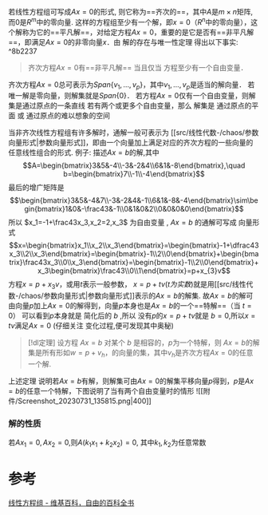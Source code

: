 
若线性方程组可写成$Ax=0$的形式, 则它称为==齐次的==，其中$A$是$m\times n$矩阵, 而$0$是$R^{m}$中的零向量.
这样的方程组至少有一个解，即$x=0$（$R^{n}$中的零向量），这个解称为它的==平凡解==，对给定方程$Ax=0$，重要的是它是否有==非平凡解==，即满足$Ax=0$的非零向量$x$．由 解的存在与唯一性定理 得出以下事实: ^8b2237
> 齐次方程$Ax=0$有==非平凡解== 当且仅当 方程至少有一个自由变量．


齐次方程$Ax=0$总可表示为$Span\{v_1,\dots,v_{p}\}$，其中$v_1,\dots,v_{p}$是适当的解向量．
若唯一解是零向量，则解集就是$Span \{0\}$．
若方程$Ax=0$仅有一个自由变量，则解集是通过原点的一条直线
若有两个或更多个自由变量，那么 解集是 通过原点的平面 或 通过原点的难以想象的空间



当非齐次线性方程组有许多解时，通解一般可表示为 [[src/线性代数-/chaos/参数向量形式|参数向量形式]]，即由一个向量加上满足对应的齐次方程的一些向量的任意线性组合的形式.
例子:
	描述$Ax=b$的解,其中$$A=\begin{bmatrix}3&5&-4\\-3&-2&4\\6&1&-8\end{bmatrix},\quad b=\begin{bmatrix}7\\-1\\-4\end{bmatrix}$$
	最后的增广矩阵是$$\begin{bmatrix}3&5&-4&7\\-3&-2&4&-1\\6&1&-8&-4\end{bmatrix}\sim\begin{bmatrix}1&0&-\frac43&-1\\0&1&0&2\\0&0&0&0\end{bmatrix}$$
	所以 $x_1=-1+\frac43x_3,x_2=2,x_3$ 为自由变量 ,
	$Ax=b$ 的通解可写成 向量形式$$x=\begin{bmatrix}x_1\\x_2\\x_3\end{bmatrix}=\begin{bmatrix}-1+\dfrac43x_3\\2\\x_3\end{bmatrix}=\begin{bmatrix}-1\\2\\0\end{bmatrix}+\begin{bmatrix}\frac43x_3\\0\\x_3\end{bmatrix}=\begin{bmatrix}-1\\2\\0\end{bmatrix}+x_3\begin{bmatrix}\frac43\\0\\1\end{bmatrix}=p+x_{3}v$$
	方程$x=p+x_{3}v$，或用$t$表示一般参数，
	$x=p+tv(t为实数)$就是用[[src/线性代数-/chaos/参数向量形式|参数向量形式]]表示的$Ax=b$的解集.
		故$Ax=b$的解可由向量$p$加上$Ax=0$的解得到，向量$p$本身也是$Ax=b$的一个==特解==（当 $t=0$）
	可以看到$p$本身就是 简化后的 $b$ ,所以 没有$p$的$x=p+tv$就是 $b=0$,所以$x=tv$满足$Ax=0$  (仔细关注 变化过程,便可发现其中奥秘)




> [!dl定理] 
> 设方程 $Ax=b$ 对某个 $b$ 是相容的，$p$为一个特解，则 $Ax=b$的解集是所有形如$w= p+v_h$，的向量的集，其中$v_h$是齐次方程$Ax=0$的任意一个解.

上述定理 说明若$Ax=b$有解，则解集可由$Ax=0$的解集平移向量$p$得到，$p$是$Ax=b$的任意一个特解，下图说明了当有两个自由变量时的情形
![[附件/Screenshot_20230731_135815.png|400]]

### 解的性质
若$Ax_{1}=0,Ax_{2}=0$,则$A(k_{1}x_{1}+k_{2}x_{2})=0$, 其中$k_{1},k_{2}$为任意常数

# 参考
[线性方程组 - 维基百科，自由的百科全书](https://zh.wikipedia.org/zh-cn/%E7%BA%BF%E6%80%A7%E6%96%B9%E7%A8%8B%E7%BB%84#%E9%BD%90%E6%AC%A1%E7%BA%BF%E6%80%A7%E6%96%B9%E7%A8%8B%E7%BB%84)
